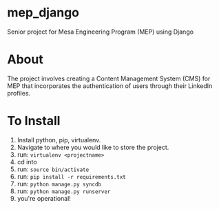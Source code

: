 mep_django
==========

Senior project for Mesa Engineering Program (MEP) using Django

About
=====
The project involves creating a Content Management System (CMS) for MEP that incorporates the authentication of users
through their LinkedIn profiles. 

To Install
==========
1. Install python, pip, virtualenv.
2. Navigate to where you would like to store the project.
3. run: `virtualenv <projectname>`
4. cd into <projectname>
5. run: `source bin/activate`
6. run: `pip install -r requirements.txt`
7. run: `python manage.py syncdb`
8. run: `python manage.py runserver`
9. you're operational!
